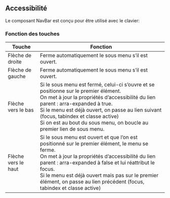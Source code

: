   <div className="container-fluid">
    <div className="row">
      <div className="col-12">
        <h2>Accessibilité</h2>
        <p>Le composant NavBar est conçu pour être utilisé avec le clavier:</p>
      </div>
    </div>
    <div className="row">
      <div className="col-12">
        <h3>Fonction des touches</h3>
        <table className="table table-bordered table-striped table-responsive">
          <thead>
            <tr>
              <th>Touche</th>
              <th>Fonction</th>
            </tr>
          </thead>
          <tbody>
            <tr>
              <td>Flèche de droite</td>
              <td>Ferme automatiquement le sous menu s’il est ouvert.</td>
            </tr>
            <tr>
              <td>Flèche de gauche</td>
              <td>Ferme automatiquement le sous menu s’il est ouvert.</td>
            </tr>
            <tr>
              <td>Flèche vers le bas</td>
              <td>
                Si le sous menu est fermé, celui-ci s’ouvre et se positionne sur
                le premier élément.<br />
                On met à jour la propriétés d’accessibilité du lien parent :
                arra-expanded à true.<br />
                Si le menu est déjà ouvert, on passe au lien suivant (focus,
                tabindex et classe active)<br />
                Si on est au bout du sous menu, on boucle au premier lien de
                sous menu.
              </td>
            </tr>
            <tr>
              <td>Flèche vers le haut</td>
              <td>
                Si le sous menu est ouvert et que l’on est positionné sur le
                premier élément, le menu se ferme.<br />
                On met à jour la propriétés d’accessibilité du lien parent :
                arra-expanded à false et lui réattribut le focus.<br />
                Si le menu est déjà ouvert mais pas sur le premier élément, on
                passe au lien précédent (focus, tabindex et classe active)
              </td>
            </tr>
          </tbody>
        </table>
      </div>
    </div>
  </div>
